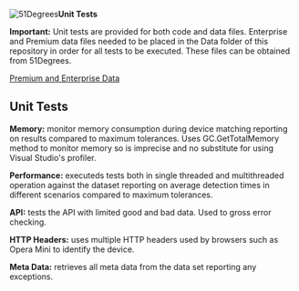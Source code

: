 ![51Degrees](https://51degrees.com/Portals/0/Logo.png "THE Fastest and Most Accurate Device Detection")**Unit Tests**

**Important:** Unit tests are provided for both code and data files. Enterprise and Premium data files needed to be placed in the Data folder of this repository in order for all tests to be executed. These files can be obtained from 51Degrees.

[Premium and Enterprise Data](https://51degrees.com/compare-data-options "Different device databases which can be used with 51Degrees device detection")

## Unit Tests

**Memory:** monitor memory consumption during device matching reporting on results compared to maximum tolerances. Uses GC.GetTotalMemory method to monitor memory so is imprecise and no substitute for using Visual Studio's profiler.

**Performance:** executeds tests both in single threaded and multithreaded operation against the dataset reporting on average detection times in different scenarios compared to maximum tolerances.

**API:** tests the API with limited good and bad data. Used to gross error checking.

**HTTP Headers:** uses multiple HTTP headers used by browsers such as Opera Mini to identify the device.

**Meta Data:** retrieves all meta data from the data set reporting any exceptions.